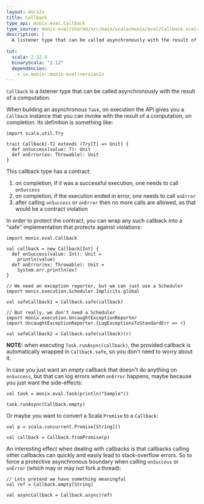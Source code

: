 ```yaml
---
layout: docs2x
title: Callback
type_api: monix.eval.Callback
type_source: monix-eval/shared/src/main/scala/monix/eval/Callback.scala
description: |
  A listener type that can be called asynchronously with the result of a computation. Used by the Monix Task.
    
tut:
  scala: 2.12.4
  binaryScala: "2.12"
  dependencies:
    - io.monix::monix-eval:version2x
---
```


`Callback` is a listener type that can be called asynchronously with
the result of a computation.

When building an asynchronous `Task`, on execution the API gives you a
`Callback` instance that you can invoke with the result of a
computation, on completion. Its definition is something like:

```tut:invisible
import scala.util.Try
```

```tut:silent
trait Callback[-T] extends (Try[T] => Unit) {
  def onSuccess(value: T): Unit
  def onError(ex: Throwable): Unit
}
```

This callback type has a contract:

1. on completion, if it was a successful execution, one needs to call `onSuccess`
2. on completion, if the execution ended in error, one needs to call `onError`
3. after calling `onSuccess` or `onError` then no more calls are allowed, as
   that would be a contract violation

In order to protect the contract, you can wrap any such callback into
a "safe" implementation that protects against violations:

```tut:reset:silent
import monix.eval.Callback

val callback = new Callback[Int] {
  def onSuccess(value: Int): Unit = 
    println(value)
  def onError(ex: Throwable): Unit =
    System.err.println(ex)
}

// We need an exception reporter, but we can just use a Scheduler
import monix.execution.Scheduler.Implicits.global

val safeCallback1 = Callback.safe(callback)

// But really, we don't need a Scheduler
import monix.execution.UncaughtExceptionReporter
import UncaughtExceptionReporter.{LogExceptionsToStandardErr => r}

val safeCallback2 = Callback.safe(callback)(r)
```

**NOTE:** when executing `Task.runAsync(callback)`, the provided
callback is automatically wrapped in `Callback.safe`, so you don't
need to worry about it.

In case you just want an *empty* callback that doesn't do anything
on `onSuccess`, but that can log errors when `onError` happens,
maybe because you just want the side-effects:

```tut:book
val task = monix.eval.Task(println("Sample"))

task.runAsync(Callback.empty)
```

Or maybe you want to convert a Scala `Promise` to a `Callback`:

```tut:book
val p = scala.concurrent.Promise[String]()

val callback = Callback.fromPromise(p)
```

An interesting effect when dealing with callbacks is that callbacks
calling other callbacks can quickly and easily lead to stack-overflow
errors. So to force a protective asynchronous boundary when calling
`onSuccess` or `onError` (which may or may not fork a thread):

```tut:silent
// Lets pretend we have something meaningful
val ref = Callback.empty[String]

val asyncCallback = Callback.async(ref)
```

